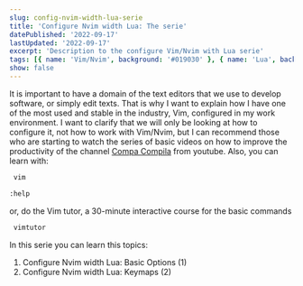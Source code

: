 ```yaml
---
slug: config-nvim-width-lua-serie
title: 'Configure Nvim width Lua: The serie'
datePublished: '2022-09-17'
lastUpdated: '2022-09-17'
excerpt: 'Description to the configure Vim/Nvim with Lua serie'
tags: [{ name: 'Vim/Nvim', background: '#019030' }, { name: 'Lua', background: '#000080' }]
show: false
---
```


<script>
  import GenericLink from '$lib/components/Link/GenericLink.svelte';
</script>

It is important to have a domain of the text editors that we use to develop software, or simply edit texts.
That is why I want to explain how I have one of the most used and stable in the industry, Vim, configured in my work environment.
I want to clarify that we will only be looking at how to configure it, not how to work with Vim/Nvim, but I can recommend those who are starting to watch the series of basic videos on how to improve the productivity of the channel [Compa Compila](https://www.youtube.com/channel/UCEKs1YXXru5ZKwYh5QKS30w) from youtube. Also, you can learn with:

```sh
 vim

:help
```

or, do the Vim tutor, a 30-minute interactive course for the basic commands

```sh
 vimtutor
```

In this serie you can learn this topics:

1. <GenericLink aria-label="Configure Nvim width Lua: Basic Options (1)" href="/blog/config-nvim-width-lua-basic-options">Configure Nvim width Lua: Basic Options (1)</GenericLink>
2. <GenericLink aria-label="Configure Nvim width Lua: Keymaps (2)" href="/blog/config-nvim-width-lua-keymaps">Configure Nvim width Lua: Keymaps (2)</GenericLink>
